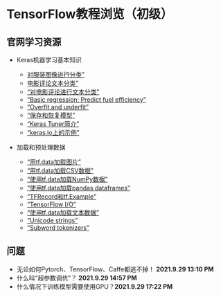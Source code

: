 # TensorFlow教程浏览（初级）

## 官网学习资源

* Keras机器学习基本知识
  * [对服装图像进行分类”](https://tensorflow.google.cn/tutorials/keras/classification)
  * [电影评论文本分类”](https://tensorflow.google.cn/tutorials/keras/text_classification)
  * [“对电影评论进行文本分类”](https://tensorflow.google.cn/tutorials/keras/text_classification_with_hub)
  * [“Basic regression: Predict fuel efficiency”](https://tensorflow.google.cn/tutorials/keras/regression)
  * [“Overfit and underfit”](https://tensorflow.google.cn/tutorials/keras/overfit_and_underfit)
  * [“保存和恢复模型”](https://tensorflow.google.cn/tutorials/keras/save_and_load)
  * [“Keras Tuner简介”](https://tensorflow.google.cn/tutorials/keras/keras_tuner)
  * [“keras.io上的示例”](https://keras.io/examples/)

* 加载和预处理数据
  * [“用tf.data加载图片”](https://tensorflow.google.cn/tutorials/load_data/images)
  * [“用tf.data加载CSV数据”](https://tensorflow.google.cn/tutorials/load_data/csv)
  * [“使用tf.data加载NumPy数据”](https://tensorflow.google.cn/tutorials/load_data/numpy)
  * [“使用tf.data加载pandas dataframes”](https://tensorflow.google.cn/tutorials/load_data/pandas_dataframe)
  * [“TFRecord和tf.Example”](https://tensorflow.google.cn/tutorials/load_data/tfrecord)
  * [“TensorFlow I/O”](https://github.com/tensorflow/io#tensorflow-io)
  * [“使用tf.data加载文本数据”](https://tensorflow.google.cn/tutorials/load_data/text)
  * [“Unicode strings”](https://tensorflow.google.cn/text/guide/unicode)
  * [“Subword tokenizers”](https://tensorflow.google.cn/text/guide/subwords_tokenizer)

## 问题

* 无论如何Pytorch、TensorFlow、Caffe都逃不掉！ **2021.9.29 13:10 PM**
* 什么叫“超参数调优”？ **2021.9.29  14:57 PM**
* 什么情况下训练模型需要使用GPU？**2021.9.29 17:22 PM**
